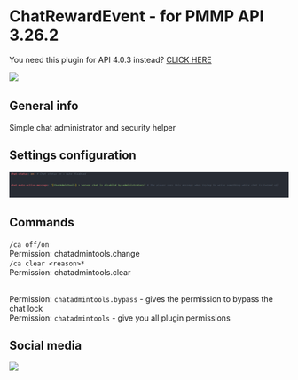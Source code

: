 # ChatRewardEvent - for PMMP API 3.26.2

You need this plugin for API 4.0.3 instead? [CLICK HERE](https://github.com/J0k3rrWild/ChatAdminTools/tree/master)

[![](https://poggit.pmmp.io/shield.state/ChatAdminTools)](https://poggit.pmmp.io/p/ChatAdminTools)

## General info

Simple chat administrator and security helper

## Settings configuration

![Settings](./assets/1.PNG)

## Commands

`` /ca off/on `` <br>
Permission: chatadmintools.change<br>
`` /ca clear <reason>* `` <br>
Permission: chatadmintools.clear<br><br>

Permission: ``chatadmintools.bypass`` - gives the permission to bypass the chat lock<br>
Permission: ``chatadmintools`` - give you all plugin permissions<br>



## Social media

[![](https://img.shields.io/badge/Discord-7289DA?style=for-the-badge&logo=discord&logoColor=white)](https://discord.gg/8b3rKZPYM8)

